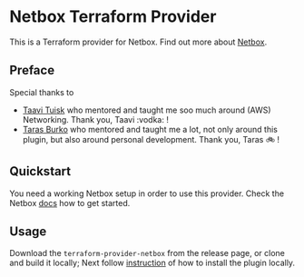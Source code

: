 # Netbox Terraform Provider
This is a Terraform provider for Netbox. Find out more about [Netbox](https://netbox.readthedocs.io/en/stable/).

## Preface
Special thanks to
- [Taavi Tuisk](https://github.com/taavituisk) who mentored and taught me soo much around (AWS) Networking. Thank you, Taavi :vodka: !
- [Taras Burko](https://github.com/tburko) who mentored and taught me a lot, not only around this plugin, but also around personal development. Thank you, Taras :bike: !

## Quickstart
You need a working Netbox setup in order to use this provider. Check the Netbox [docs](https://github.com/netbox-community/netbox-docker/wiki/Getting-Started) how to get started.

## Usage
Download the `terraform-provider-netbox` from the release page, or clone and build it locally; Next follow [instruction](https://www.terraform.io/docs/extend/how-terraform-works.html#discovery) of how to install the plugin locally.
